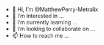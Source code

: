 - 👋 Hi, I’m @MatthewPerry-Metralix
- 👀 I’m interested in ...
- 🌱 I’m currently learning ...
- 💞️ I’m looking to collaborate on ...
- 📫 How to reach me ...

<!---
MatthewPerry-Metralix/MatthewPerry-Metralix is a ✨ special ✨ repository because its `README.md` (this file) appears on your GitHub profile.
You can click the Preview link to take a look at your changes.
--->
